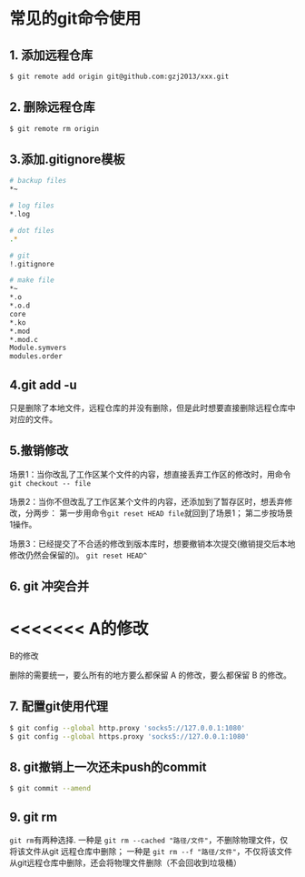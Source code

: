 # 常见的git命令使用

## 1. 添加远程仓库
```bash
$ git remote add origin git@github.com:gzj2013/xxx.git
```

## 2. 删除远程仓库
```bash
$ git remote rm origin 
```


## 3.添加.gitignore模板
```bash
# backup files
*~

# log files
*.log

# dot files
.*

# git
!.gitignore

# make file
*~
*.o
*.o.d
core
*.ko
*.mod
*.mod.c
Module.symvers
modules.order
```

## 4.git add -u
只是删除了本地文件，远程仓库的并没有删除，但是此时想要直接删除远程仓库中对应的文件。


## 5.撤销修改

场景1：当你改乱了工作区某个文件的内容，想直接丢弃工作区的修改时，用命令
`git checkout -- file`

场景2：当你不但改乱了工作区某个文件的内容，还添加到了暂存区时，想丢弃修改，分两步：
第一步用命令`git reset HEAD file`就回到了场景1；
第二步按场景1操作。

场景3：已经提交了不合适的修改到版本库时，想要撤销本次提交(撤销提交后本地修改仍然会保留的)。
`git reset HEAD^`


## 6. git 冲突合并
<<<<<<<
A的修改
=======
B的修改
>>>>>>>
删除的需要统一，要么所有的地方要么都保留 A 的修改，要么都保留 B 的修改。


## 7. 配置git使用代理

```bash
$ git config --global http.proxy 'socks5://127.0.0.1:1080' 
$ git config --global https.proxy 'socks5://127.0.0.1:1080'
```
 
## 8. git撤销上一次还未push的commit

```bash
$ git commit --amend
```

## 9. git rm 
 `git rm`有两种选择.
  一种是 `git rm --cached "路径/文件"`，不删除物理文件，仅将该文件从git 远程仓库中删除；
  一种是 `git rm --f "路径/文件"`，不仅将该文件从git远程仓库中删除，还会将物理文件删除（不会回收到垃圾桶）
